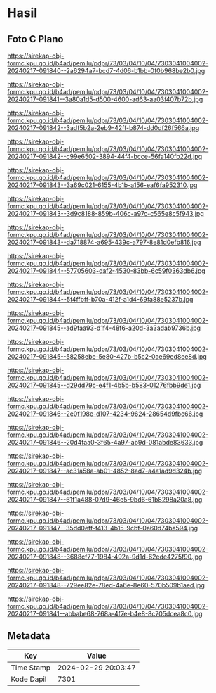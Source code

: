 # Hasil

## Foto C Plano

https://sirekap-obj-formc.kpu.go.id/b4ad/pemilu/pdpr/73/03/04/10/04/7303041004002-20240217-091840--2a6294a7-bcd7-4d06-b1bb-0f0b968be2b0.jpg

https://sirekap-obj-formc.kpu.go.id/b4ad/pemilu/pdpr/73/03/04/10/04/7303041004002-20240217-091841--3a80a1d5-d500-4600-ad63-aa03f407b72b.jpg

https://sirekap-obj-formc.kpu.go.id/b4ad/pemilu/pdpr/73/03/04/10/04/7303041004002-20240217-091842--3adf5b2a-2eb9-42ff-b874-dd0df26f566a.jpg

https://sirekap-obj-formc.kpu.go.id/b4ad/pemilu/pdpr/73/03/04/10/04/7303041004002-20240217-091842--c99e6502-3894-44f4-bcce-56fa140fb22d.jpg

https://sirekap-obj-formc.kpu.go.id/b4ad/pemilu/pdpr/73/03/04/10/04/7303041004002-20240217-091843--3a69c021-6155-4b1b-a156-eaf6fa952310.jpg

https://sirekap-obj-formc.kpu.go.id/b4ad/pemilu/pdpr/73/03/04/10/04/7303041004002-20240217-091843--3d9c8188-859b-406c-a97c-c565e8c5f943.jpg

https://sirekap-obj-formc.kpu.go.id/b4ad/pemilu/pdpr/73/03/04/10/04/7303041004002-20240217-091843--da718874-a695-439c-a797-8e81d0efb816.jpg

https://sirekap-obj-formc.kpu.go.id/b4ad/pemilu/pdpr/73/03/04/10/04/7303041004002-20240217-091844--57705603-daf2-4530-83bb-6c59f0363db6.jpg

https://sirekap-obj-formc.kpu.go.id/b4ad/pemilu/pdpr/73/03/04/10/04/7303041004002-20240217-091844--5f4ffbff-b70a-412f-a1d4-69fa88e5237b.jpg

https://sirekap-obj-formc.kpu.go.id/b4ad/pemilu/pdpr/73/03/04/10/04/7303041004002-20240217-091845--ad9faa93-d1f4-48f6-a20d-3a3adab9736b.jpg

https://sirekap-obj-formc.kpu.go.id/b4ad/pemilu/pdpr/73/03/04/10/04/7303041004002-20240217-091845--58258ebe-5e80-427b-b5c2-0ae69ed8ee8d.jpg

https://sirekap-obj-formc.kpu.go.id/b4ad/pemilu/pdpr/73/03/04/10/04/7303041004002-20240217-091845--d29dd79c-e4f1-4b5b-b583-01276fbb9de1.jpg

https://sirekap-obj-formc.kpu.go.id/b4ad/pemilu/pdpr/73/03/04/10/04/7303041004002-20240217-091846--2e0f198e-d107-4234-9624-28654d9fbc66.jpg

https://sirekap-obj-formc.kpu.go.id/b4ad/pemilu/pdpr/73/03/04/10/04/7303041004002-20240217-091846--20d4faa0-3f65-4a97-ab9d-081abde83633.jpg

https://sirekap-obj-formc.kpu.go.id/b4ad/pemilu/pdpr/73/03/04/10/04/7303041004002-20240217-091847--ac31a58a-ab01-4852-8ad7-a4a1ad9d324b.jpg

https://sirekap-obj-formc.kpu.go.id/b4ad/pemilu/pdpr/73/03/04/10/04/7303041004002-20240217-091847--61f1a488-07d9-46e5-9bd6-61b8298a20a8.jpg

https://sirekap-obj-formc.kpu.go.id/b4ad/pemilu/pdpr/73/03/04/10/04/7303041004002-20240217-091847--35dd0eff-f413-4b15-9cbf-0a60d74ba594.jpg

https://sirekap-obj-formc.kpu.go.id/b4ad/pemilu/pdpr/73/03/04/10/04/7303041004002-20240217-091848--3688cf77-1984-492a-9d1d-62ede4275f90.jpg

https://sirekap-obj-formc.kpu.go.id/b4ad/pemilu/pdpr/73/03/04/10/04/7303041004002-20240217-091848--729ee82e-78ed-4a6e-8e60-570b509b1aed.jpg

https://sirekap-obj-formc.kpu.go.id/b4ad/pemilu/pdpr/73/03/04/10/04/7303041004002-20240217-091841--abbabe68-768a-4f7e-b4e8-8c705dcea8c0.jpg


## Metadata

| Key        | Value               |
| ---------- | ------------------- |
| Time Stamp | 2024-02-29 20:03:47 |
| Kode Dapil | 7301                |



